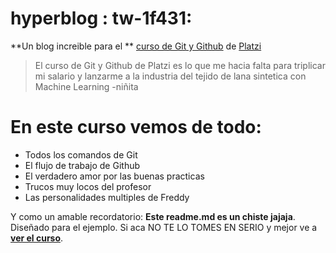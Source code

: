 # hyperblog : tw-1f431:
 **Un blog increible para el ** [curso de Git y Github](http://platzi.com/cursos/git-github/ "curso de Git y Github") de [Platzi](http://platzi.com/ "Platzi")
>El curso de Git y Github de Platzi es lo que me hacia falta para triplicar mi 
salario y lanzarme a la industria del tejido de lana sintetica con Machine 
Learning
>-niñita

# En este curso vemos de todo:
* Todos los comandos de Git
* El flujo de trabajo de Github
* El verdadero amor por las buenas practicas
* Trucos muy locos del profesor
* Las personalidades multiples de Freddy

Y como un amable recordatorio: **Este readme.md es un chiste jajaja**. Diseñado para el ejemplo. Si aca NO TE LO TOMES EN SERIO y mejor ve a [**ver el curso**](http://platzi.com/cursos/git-github/ "ver el curso").

